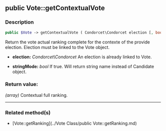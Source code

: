 ## public Vote::getContextualVote

### Description    

```php
public $Vote -> getContextualVote ( Condorcet\Condorcet election [, bool stringMode = false] )
```

Return the vote actual ranking complete for the contexte of the provide election. Election must be linked to the Vote object.    
- **election:** *Condorcet\Condorcet* An election is already linked to Vote.

- **stringMode:** *bool* If true. Will return string name instead of Candidate object.



### Return value:   

*(array)* Contextual full ranking.


---------------------------------------

### Related method(s)      

* [Vote::getRanking](../Vote Class/public Vote::getRanking.md)    
